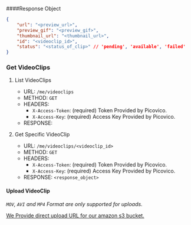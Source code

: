 ####Response Object
```json
{
    "url": "<preview_url>",
    "preview_gif": "<preview_gif>",
    "thumbnail_url": "<thumbnail_url>",
    "id": "<videoclip_id>",
    "status": "<status_of_clip>" // 'pending', 'available', 'failed'
}
```
### Get VideoClips
1. List VideoClips
    - URL: `/me/videoclips`
    - METHOD: `GET`
    - HEADERS:
        - `X-Access-Token`: (required) Token Provided by Picovico.
        - `X-Access-Key`: (required) Access Key Provided by Picovico.
    - RESPONSE: 

2. Get Specific VideoClip
    - URL: `/me/videoclips/<videoclip_id>`
    - METHOD: `GET`
    - HEADERS:
        - `X-Access-Token`: (required) Token Provided by Picovico.
        - `X-Access-Key`: (required) Access Key Provided by Picovico.
    - RESPONSE: `<response_object>`

#### Upload VideoClip
*`MOV`, `AVI` and `MP4` Format are only supported for uploads.*

[We Provide direct upload URL for our amazon s3 bucket.](directupload/index.md)
